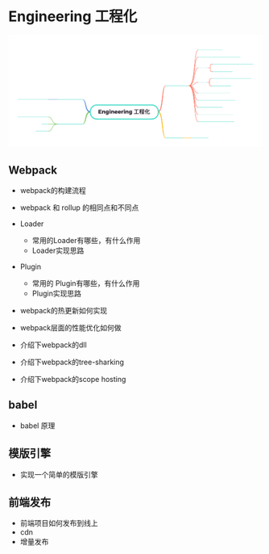 # Engineering 工程化

<!-- ![Engineering](/assets/Engineering.png) -->
![Engineering](https://github.com/dancingjasonxiao/mind-map/blob/main/assets/Engineering.png?raw=true)

## Webpack

- webpack的构建流程
- webpack 和 rollup 的相同点和不同点
- Loader
  - 常用的Loader有哪些，有什么作用
  - Loader实现思路

- Plugin
  - 常用的 Plugin有哪些，有什么作用
  - Plugin实现思路

- webpack的热更新如何实现
- webpack层面的性能优化如何做
- 介绍下webpack的dll
- 介绍下webpack的tree-sharking
- 介绍下webpack的scope hosting

## babel

- babel 原理

## 模版引擎

- 实现一个简单的模版引擎

## 前端发布

- 前端项目如何发布到线上
- cdn
- 增量发布
